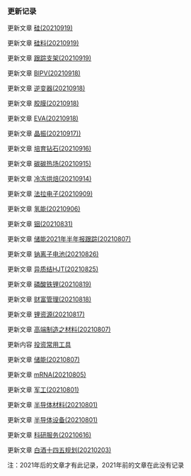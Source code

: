 ### 更新记录



更新文章 [硅(20210919)](清洁能源/光伏/硅(20210919).md)

更新文章 [硅料(20210919)](清洁能源/光伏/硅料(20210919).md)

更新文章 [跟踪支架(20210919)](清洁能源/光伏/跟踪支架(20210919).md)

更新文章 [BIPV(20210918)](清洁能源/光伏/BIPV(20210918).md)

更新文章 [逆变器(20210918)](清洁能源/光伏/逆变器(20210918).md)

更新文章 [胶膜(20210918)](清洁能源/光伏/胶膜(20210918).md)

更新文章 [EVA(20210918)](清洁能源/光伏/EVA(20210918).md) 

更新文章 [晶振(20210917))](半导体/细分龙头/晶振(20210917).md)

更新文章 [培育钻石(20210916)](大消费/培育钻石(20210916).md)

更新文章 [碳碳热场(20210915)](清洁能源/光伏/碳碳热场(20210915).md) 

更新文章 [冷冻烘焙(20210914)](大消费/冷冻烘焙(20210914).md)

更新文章 [法拉电子(20210909)](清洁能源/法拉电子(20210909).md)

更新文章 [氢能(20210906)](清洁能源/氢能(20210906).md)

更新文章 [铟(20210831)](清洁能源/铟(20210831).md) 

更新文章 [储能2021年半年报跟踪(20210807)](清洁能源/储能2021年半年报跟踪(20210807)md) 

更新文章 [钠离子电池(20210826)](清洁能源/钠离子电池(20210826).md) 

更新文章 [异质结HJT(20210825)](清洁能源/异质结HJT(20210825).md) 

更新文章 [磷酸铁锂(20210819)](清洁能源/磷酸铁锂(20210819).md) 

更新文章 [财富管理(20210818)](财富管理/财富管理(20210818).md)

更新文章 [锂资源(20210817)](清洁能源/锂资源(20210817).md) 

更新文章 [高端制造之材料(20210807)](高端制造/高端制造之材料(20210807).md)

更新内容 [投资常用工具](myTool.md)

更新文章 [储能(20210807)](清洁能源/储能(20210807).md)

更新文章 [mRNA(20210805)](疫苗/mRNA(20210805).md)  

更新文章 [军工(20210801)](军工/军工(20210801).md)

更新文章  [半导体材料(20210801)](半导体/半导体材料(20210801).md)

更新文章  [半导体设备(20210801)](半导体/半导体设备(20210801).md)

更新文章  [科研服务(20210616)](科研服务/科研服务(20210616).md)

更新文章  [白酒十四五规划(20210203)](白酒/白酒十四五规划(20210203).md)



注：2021年后的文章才有此记录，2021年前的文章在此没有记录

